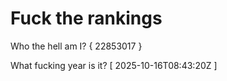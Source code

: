 # Fuck the rankings

Who the hell am I?
{ 22853017 }

What fucking year is it?
[ 2025-10-16T08:43:20Z ]
